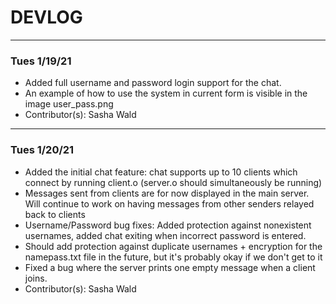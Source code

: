 # DEVLOG

---

### Tues 1/19/21

- Added full username and password login support for the chat.
- An example of how to use the system in current form is visible in the image user_pass.png
- Contributor(s): Sasha Wald

---

### Tues 1/20/21

- Added the initial chat feature: chat supports up to 10 clients which connect by running client.o (server.o should simultaneously be running)
- Messages sent from clients are for now displayed in the main server. Will continue to work on having messages from other senders relayed back to clients
- Username/Password bug fixes: Added protection against nonexistent usernames, added chat exiting when incorrect password is entered.
- Should add protection against duplicate usernames + encryption for the namepass.txt file in the future, but it's probably okay if we don't get to it
- Fixed a bug where the server prints one empty message when a client joins. 
- Contributor(s): Sasha Wald
